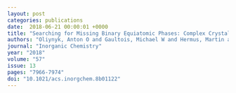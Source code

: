 ```yaml
---
layout: post
categories: publications
date:  2018-06-21 00:00:01 +0000
title: "Searching for Missing Binary Equiatomic Phases: Complex Crystal Chemistry in the Hf- In System"
authors: "Oliynyk, Anton O and Gaultois, Michael W and Hermus, Martin and Morris, Andrew J and Mar, Arthur and Brgoch, Jakoah"
journal: "Inorganic Chemistry"
year: "2018"
volume: "57"
issue: 13
pages: "7966-7974"
doi: "10.1021/acs.inorgchem.8b01122"
---
```

